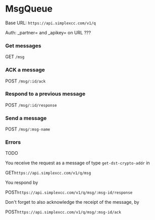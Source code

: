 # MsgQueue #

Base URL: `https://api.simplexcc.com/v1/q`

Auth: \_partner= and \_apikey= on URL ???

### Get messages ###

GET `/msg`

### ACK a message ###

POST `/msg/:id/ack`

### Respond to a previous message ###

POST `/msg/:id/response`

### Send a message ###

POST `/msg/:msg-name`

### Errors ###

TODO

You receive the request as a message of type `get-dst-crypto-addr` in

<span class="http-verb http-get">GET</span>`https://api.simplexcc.com/v1/q/msg`

You respond by

<span class="http-verb http-post">POST</span>`https://api.simplexcc.com/v1/q/msg/:msg-id/response`

Don't forget to also acknowledge the receipt of the message, by

<span class="http-verb http-post">POST</span>`https://api.simplexcc.com/v1/q/msg/:msg-id/ack`

[modeline]: # ( vim: set ts=2 sw=2 expandtab wrap linebreak: )
